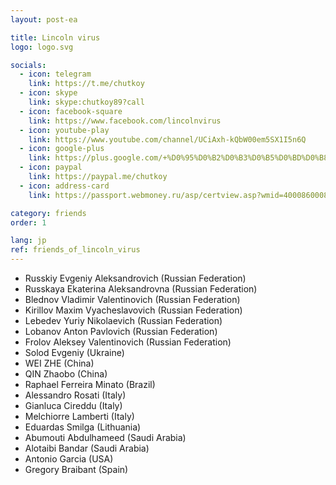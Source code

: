 ```yaml
---
layout: post-ea

title: Lincoln virus
logo: logo.svg

socials:
  - icon: telegram
    link: https://t.me/chutkoy
  - icon: skype
    link: skype:chutkoy89?call
  - icon: facebook-square
    link: https://www.facebook.com/lincolnvirus
  - icon: youtube-play
    link: https://www.youtube.com/channel/UCiAxh-kQbW00em5SX1I5n6Q
  - icon: google-plus
    link: https://plus.google.com/+%D0%95%D0%B2%D0%B3%D0%B5%D0%BD%D0%B8%D0%B9%D0%A0%D1%83%D1%81%D1%81%D0%BA%D0%B8%D0%B9%D0%A7%D1%83%D1%82%D0%BA%D0%BE%D0%B989
  - icon: paypal
    link: https://paypal.me/chutkoy
  - icon: address-card
    link: https://passport.webmoney.ru/asp/certview.asp?wmid=400086000803

category: friends
order: 1

lang: jp
ref: friends_of_lincoln_virus
---
```


- Russkiy Evgeniy Aleksandrovich (Russian Federation)
- Russkaya Ekaterina Aleksandrovna (Russian Federation)
- Blednov Vladimir Valentinovich (Russian Federation)
- Kirillov Maxim Vyacheslavovich (Russian Federation)
- Lebedev Yuriy Nikolaevich (Russian Federation)
- Lobanov Anton Pavlovich (Russian Federation)
- Frolov Aleksey Valentinovich (Russian Federation)
- Solod Evgeniy (Ukraine)
- WEI ZHE (China)
- QIN Zhaobo (China)
- Raphael Ferreira Minato (Brazil)
- Alessandro Rosati (Italy)
- Gianluca Cireddu (Italy)
- Melchiorre Lamberti (Italy)
- Eduardas Smilga (Lithuania)
- Abumouti Abdulhameed (Saudi Arabia)
- Alotaibi Bandar (Saudi Arabia)
- Antonio Garcia (USA)
- Gregory Braibant (Spain)

